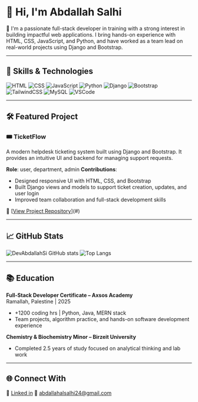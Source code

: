 # 👋 Hi, I'm Abdallah Salhi

🎯 I'm a passionate full-stack developer in training with a strong interest in building impactful web applications. I bring hands-on experience with HTML, CSS, JavaScript, and Python, and have worked as a team lead on real-world projects using Django and Bootstrap.

---

## 🚀 Skills & Technologies

![HTML](https://img.shields.io/badge/HTML5-E34F26?style=for-the-badge&logo=html5&logoColor=white)
![CSS](https://img.shields.io/badge/CSS3-1572B6?style=for-the-badge&logo=css3&logoColor=white)
![JavaScript](https://img.shields.io/badge/JavaScript-F7DF1E?style=for-the-badge&logo=javascript&logoColor=black)
![Python](https://img.shields.io/badge/Python-3670A0?style=for-the-badge&logo=python&logoColor=white)
![Django](https://img.shields.io/badge/Django-092E20?style=for-the-badge&logo=django&logoColor=white)
![Bootstrap](https://img.shields.io/badge/Bootstrap-563D7C?style=for-the-badge&logo=bootstrap&logoColor=white)
![TailwindCSS](https://img.shields.io/badge/TailwindCSS-06B6D4?style=for-the-badge&logo=tailwindcss&logoColor=white)
![MySQL](https://img.shields.io/badge/MySQL-4479A1?style=for-the-badge&logo=mysql&logoColor=white)
![VSCode](https://img.shields.io/badge/VSCode-007ACC?style=for-the-badge&logo=visual-studio-code&logoColor=white)

---

## 🛠️ Featured Project

### 🎟️ TicketFlow
A modern helpdesk ticketing system built using Django and Bootstrap. It provides an intuitive UI and backend for managing support requests.

**Role**: user, department, admin
**Contributions**:
- Designed responsive UI with HTML, CSS, and Bootstrap  
- Built Django views and models to support ticket creation, updates, and user login  
- Improved team collaboration and full-stack development skills

🔗 [[View Project Repository](https://github.com/DevAbdallahSi/Python-Project)](#)

---

## 📈 GitHub Stats

![DevAbdallahSi GitHub stats](https://github-readme-stats.vercel.app/api?username=DevAbdallahSi&show_icons=true&theme=tokyonight)
![Top Langs](https://github-readme-stats.vercel.app/api/top-langs/?username=DevAbdallahSi&layout=compact&theme=tokyonight)

---

## 📚 Education

**Full-Stack Developer Certificate – Axsos Academy**  
Ramallah, Palestine | 2025  
- +1200 coding hrs | Python, Java, MERN stack  
- Team projects, algorithm practice, and hands-on software development experience

**Chemistry & Biochemistry Minor – Birzeit University**  
- Completed 2.5 years of study focused on analytical thinking and lab work

---

## 🌐 Connect With
🔗 [Linked in](https://www.linkedin.com/in/abdallah-salhi-142546291/)
🔗 abdallahalsalhi24@gmail.com



